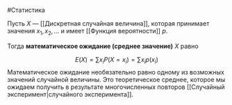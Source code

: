 #Статистика 

Пусть $X$ — [[Дискретная случайная величина]], которая принимает значения $x_1​, x_2​, ...$ и имеет [[Функция вероятности]] $p$.

Тогда **математическое ожидание (среднее значение)** $X$ равно

$$E(X)=\sum​x_i​P(X=x_i​)=∑​x_i​p(x_i​)$$
Математическое ожидание необязательно равно одному из возможных значений случайной величины. Это теоретическое среднее, которое мы ожидаем получить в результате многочисленных повторов [[Случайный эксперимент|случайного эксперимента]].